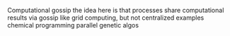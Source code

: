 Computational gossip
	the idea here is that processes share computational results via gossip
	like grid computing, but not centralized
	examples
		chemical programming
		parallel genetic algos
